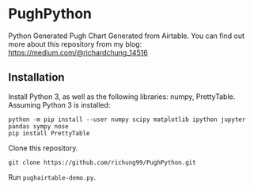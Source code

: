 # PughPython
Python Generated Pugh Chart Generated from Airtable.
You can find out more about this repository from my blog: https://medium.com/@richardchung_14516
## Installation
Install Python 3, as well as the following libraries: numpy, PrettyTable. Assuming Python 3 is installed:
```linux
python -m pip install --user numpy scipy matplotlib ipython jupyter pandas sympy nose
pip install PrettyTable
```
Clone this repository.
```git
git clone https://github.com/richung99/PughPython.git
```
Run ```pughairtable-demo.py```.
